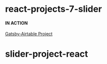 # react-projects-7-slider

#### IN ACTION

[Gatsby-Airtable Project](https://gatsby-airtable-design-project.netlify.app/)
# slider-project-react
